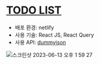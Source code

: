 # [TODO LIST](https://melodic-pudding-1efe9e.netlify.app)
- 배포 환경: netlify
- 사용 기술: React JS, React Query
- 사용 API: [dummyjson](https://dummyjson.com/docs/todos)

![스크린샷 2023-06-13 오후 1 59 27](https://github.com/confetti39/React_to-do/assets/80310308/66250a78-e1a4-4f84-ba93-7816f2b541ad)
